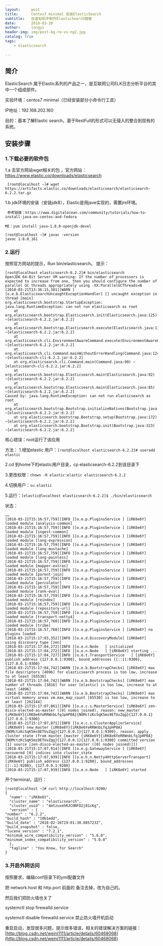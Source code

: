 ```yaml
---
layout:     post
title:      Centos7 minimal 安装ElasticSearch
subtitle:   在虚拟机中制作ElasticSearch镜像
date:       2018-03-20
author:     longyi
header-img: img/post-bg-re-vs-ng2.jpg
catalog: true
tags:
    - elasticsearch
    
---
```


## 简介

ElasticSearch 属于Elastic系列的产品之一，是互联网公司ELK日志分析平台的其中一个组成部件。

实验环境：centos7 minimal（已经安装部分小命令行工具）

IP地址：192.168.202.160

目的：基本了解Elastic search，基于RestFull的形式可以无侵入的整合到现有的系统。

## 安装步骤

### 1.下载必要的软件包

 1.a 去官方网站wget相关的包 ，官方网站：https://www.elastic.co/downloads/elasticsearch

     [root@localhost ~]# wget https://artifacts.elastic.co/downloads/elasticsearch/elasticsearch-6.2.2.tar.gz

 1.b jdk环境的安装（安装jdk8），Elastic是用jave实现的，需要jre环境。

     参考链接：https://www.digitalocean.com/community/tutorials/how-to-install-java-on-centos-and-fedora
    
    ME：yum install java-1.8.0-openjdk-devel

    [root@localhost ~]# javac -version
    javac 1.8.0_161


### 2.运行

 按照官方网站的提示，Run bin/elasticsearch。
 提示：

    [root@localhost elasticsearch-6.2.2]# bin/elasticsearch
    OpenJDK 64-Bit Server VM warning: If the number of processors is expected to increase from one, then you should configure the number of parallel GC threads appropriately using -XX:ParallelGCThreads=N
    [2018-03-21T13:36:15,381][WARN ][o.e.b.ElasticsearchUncaughtExceptionHandler] [] uncaught exception in thread [main]
    org.elasticsearch.bootstrap.StartupException: java.lang.RuntimeException: can not run elasticsearch as root
    	at org.elasticsearch.bootstrap.Elasticsearch.init(Elasticsearch.java:125) ~[elasticsearch-6.2.2.jar:6.2.2]
    	at org.elasticsearch.bootstrap.Elasticsearch.execute(Elasticsearch.java:112) ~[elasticsearch-6.2.2.jar:6.2.2]
    	at org.elasticsearch.cli.EnvironmentAwareCommand.execute(EnvironmentAwareCommand.java:86) ~[elasticsearch-6.2.2.jar:6.2.2]
    	at org.elasticsearch.cli.Command.mainWithoutErrorHandling(Command.java:124) ~[elasticsearch-cli-6.2.2.jar:6.2.2]
    	at org.elasticsearch.cli.Command.main(Command.java:90) ~[elasticsearch-cli-6.2.2.jar:6.2.2]
    	at org.elasticsearch.bootstrap.Elasticsearch.main(Elasticsearch.java:92) ~[elasticsearch-6.2.2.jar:6.2.2]
    	at org.elasticsearch.bootstrap.Elasticsearch.main(Elasticsearch.java:85) ~[elasticsearch-6.2.2.jar:6.2.2]
    Caused by: java.lang.RuntimeException: can not run elasticsearch as root
    	at org.elasticsearch.bootstrap.Bootstrap.initializeNatives(Bootstrap.java:105) ~[elasticsearch-6.2.2.jar:6.2.2]
    	at org.elasticsearch.bootstrap.Bootstrap.setup(Bootstrap.java:172) ~[elasticsearch-6.2.2.jar:6.2.2]
    	at org.elasticsearch.bootstrap.Bootstrap.init(Bootstrap.java:323) ~[elasticsearch-6.2.2.jar:6.2.2]

核心错误：root运行了该应用

方法：
  1.增加elastic 用户：`[root@localhost elasticsearch-6.2.2]# useradd elastic`
  
  2.cd 到home下的elastic用户目录，cp elasticsearch-6.2.2到该目录下

  3.更改权限：`chown -R elastic:elastic elasticsearch-6.2.2`

  4.切换用户：`su elastic`

  5.运行：`[elastic@localhost elasticsearch-6.2.2]$ ./bin/elasticsearch`

  状态：
    
	……
    [2018-03-21T15:16:57,759][INFO ][o.e.p.PluginsService ] [iRK8e6Y] loaded module [analysis-common]
    [2018-03-21T15:16:57,759][INFO ][o.e.p.PluginsService ] [iRK8e6Y] loaded module [ingest-common]
    [2018-03-21T15:16:57,759][INFO ][o.e.p.PluginsService ] [iRK8e6Y] loaded module [lang-expression]
    [2018-03-21T15:16:57,759][INFO ][o.e.p.PluginsService ] [iRK8e6Y] loaded module [lang-mustache]
    [2018-03-21T15:16:57,759][INFO ][o.e.p.PluginsService ] [iRK8e6Y] loaded module [lang-painless]
    [2018-03-21T15:16:57,759][INFO ][o.e.p.PluginsService ] [iRK8e6Y] loaded module [mapper-extras]
    [2018-03-21T15:16:57,759][INFO ][o.e.p.PluginsService ] [iRK8e6Y] loaded module [parent-join]
    [2018-03-21T15:16:57,759][INFO ][o.e.p.PluginsService ] [iRK8e6Y] loaded module [percolator]
    [2018-03-21T15:16:57,759][INFO ][o.e.p.PluginsService ] [iRK8e6Y] loaded module [rank-eval]
    [2018-03-21T15:16:57,759][INFO ][o.e.p.PluginsService ] [iRK8e6Y] loaded module [reindex]
    [2018-03-21T15:16:57,759][INFO ][o.e.p.PluginsService ] [iRK8e6Y] loaded module [repository-url]
    [2018-03-21T15:16:57,759][INFO ][o.e.p.PluginsService ] [iRK8e6Y] loaded module [transport-netty4]
    [2018-03-21T15:16:57,760][INFO ][o.e.p.PluginsService ] [iRK8e6Y] loaded module [tribe]
    [2018-03-21T15:16:57,760][INFO ][o.e.p.PluginsService ] [iRK8e6Y] no plugins loaded
    [2018-03-21T15:17:03,352][INFO ][o.e.d.DiscoveryModule] [iRK8e6Y] using discovery type [zen]
    [2018-03-21T15:17:04,272][INFO ][o.e.n.Node   ] initialized
    [2018-03-21T15:17:04,272][INFO ][o.e.n.Node   ] [iRK8e6Y] starting ...
    [2018-03-21T15:17:04,727][INFO ][o.e.t.TransportService   ] [iRK8e6Y] publish_address {127.0.0.1:9300}, bound_addresses {[::1]:9300}, {127.0.0.1:9300}
    [2018-03-21T15:17:04,742][WARN ][o.e.b.BootstrapChecks] [iRK8e6Y] max file descriptors [4096] for elasticsearch process is too low, increase to at least [65536]
    [2018-03-21T15:17:04,742][WARN ][o.e.b.BootstrapChecks] [iRK8e6Y] max number of threads [3816] for user [elastic] is too low, increase to at least [4096]
    [2018-03-21T15:17:04,742][WARN ][o.e.b.BootstrapChecks] [iRK8e6Y] max virtual memory areas vm.max_map_count [65530] is too low, increase to at least [262144]
    [2018-03-21T15:17:07,861][INFO ][o.e.c.s.MasterService] [iRK8e6Y] zen-disco-elected-as-master ([0] nodes joined), reason: new_master {iRK8e6Y}{iRK8e6YeRRWnbLfqJpHP0A}{NOMctzKcSqK5ms9ETUvZqg}{127.0.0.1}{127.0.0.1:9300}
    [2018-03-21T15:17:07,871][INFO ][o.e.c.s.ClusterApplierService] [iRK8e6Y] new_master {iRK8e6Y}{iRK8e6YeRRWnbLfqJpHP0A}{NOMctzKcSqK5ms9ETUvZqg}{127.0.0.1}{127.0.0.1:9300}, reason: apply cluster state (from master [master {iRK8e6Y}{iRK8e6YeRRWnbLfqJpHP0A}{NOMctzKcSqK5ms9ETUvZqg}{127.0.0.1}{127.0.0.1:9300} committed version [1] source [zen-disco-elected-as-master ([0] nodes joined)]])
    [2018-03-21T15:17:07,914][INFO ][o.e.g.GatewayService ] [iRK8e6Y] recovered [0] indices into cluster_state
    [2018-03-21T15:17:07,939][INFO ][o.e.h.n.Netty4HttpServerTransport] [iRK8e6Y] publish_address {127.0.0.1:9200}, bound_addresses {[::1]:9200}, {127.0.0.1:9200}
    [2018-03-21T15:17:07,939][INFO ][o.e.n.Node   ] [iRK8e6Y] started
    

  开个terminal，运行：

    [root@localhost ~]# curl http://localhost:9200/
    {
      "name" : "iRK8e6Y",
      "cluster_name" : "elasticsearch",
      "cluster_uuid" : "4mtzuxehRJCONFD2j81cKg",
      "version" : {
    "number" : "6.2.2",
    "build_hash" : "10b1edd",
    "build_date" : "2018-02-16T19:01:30.685723Z",
    "build_snapshot" : false,
    "lucene_version" : "7.2.1",
    "minimum_wire_compatibility_version" : "5.6.0",
    "minimum_index_compatibility_version" : "5.0.0"
      },
      "tagline" : "You Know, for Search"
    }
    

### 3.开启外网访问

按照要求，编辑conf目录下的yml配置文件

把 network.host 和 http.port 前面的 备注去掉，改为自己的。

然后我们把防火墙也关了 

systemctl stop firewalld.service

systemctl disable firewalld.service   禁止防火墙开机启动

重启启动，发现很多问题，提示很多错误，相关的错误解决方案的链接：[http://blog.csdn.net/weini1111/article/details/60468068](http://blog.csdn.net/weini1111/article/details/60468068)






